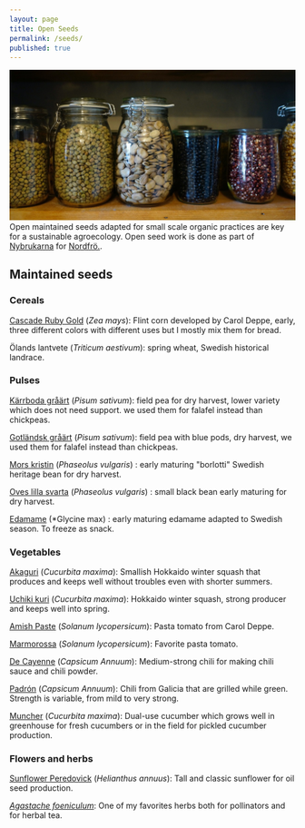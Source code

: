 ```yaml
---
layout: page
title: Open Seeds
permalink: /seeds/
published: true
---
```

![Farm Plan](/public/pictures/seeds.jpg)
Open maintained seeds adapted for small scale organic practices are key for a sustainable agroecology. Open seed work is done as part of [Nybrukarna](/seeds) for [Nordfrö.](/seeds).
## Maintained seeds
### Cereals
[Cascade Ruby Gold](https://nordfro.se/froer/majs/mjolmajs-cascade-ruby-gold/) (*Zea mays*): Flint corn developed by Carol Deppe, early, three different colors with different uses but I mostly mix them for bread.

Ölands lantvete (*Triticum aestivum*): spring wheat, Swedish historical landrace.

### Pulses
[Kärrboda gråärt](https://nordfro.se/produkt/graart-karrboda/) (*Pisum sativum*): field pea for dry harvest, lower variety which does not need support. we used them for falafel instead than chickpeas.

[Gotländsk gråärt](https://nordfro.se/froer/baljvaxter/graart-gotlandsk-blaart/) (*Pisum sativum*): field pea with blue pods, dry harvest, we used them for falafel instead than chickpeas.

[Mors kristin](https://nordfro.se/produkt/kokbona-mor-kristin/) (*Phaseolus vulgaris*) : early maturing "borlotti" Swedish heritage bean for dry harvest.

[Oves lilla svarta](https://nordfro.se/froer/baljvaxter/kokbona-oves-lilla-svarta/) (*Phaseolus vulgaris*) : small black bean early maturing for dry harvest.

[Edamame](https://nordfro.se/produkt/sojabona-edamame-summer-shell/) (*Glycine max) : early maturing edamame adapted to Swedish season. To freeze as snack.

### Vegetables
[Akaguri](https://nordfro.se/produkt/vintersquash-akaguri-orange/)  (*Cucurbita maxima*): Smallish Hokkaido winter squash that produces and keeps well without troubles even with shorter summers.

[Uchiki kuri](https://nordfro.se/produkt/vintersquash-uchiki-kuri/)  (*Cucurbita maxima*): Hokkaido winter squash, strong producer and keeps well into spring.

[Amish Paste](https://nordfro.se/produkt/tomat-amish-paste/) (*Solanum lycopersicum*): Pasta tomato from Carol Deppe.

[Marmorossa](https://nordfro.se/produkt/tomat-marmorossa/) (*Solanum lycopersicum*): Favorite pasta tomato.

[De Cayenne](https://nordfro.se/froer/tomat-chili-paprika/chili-de-cayenne/) (*Capsicum Annuum*): Medium-strong chili for making chili sauce and chili powder.

[Padrón](https://nordfro.se/produkt/chili-padron/) (*Capsicum Annuum*): Chili from Galicia that are grilled while green. Strength is variable, from mild to very strong.

[Muncher](https://nordfro.se/produkt/gurka-muncher/)  (*Cucurbita maxima*): Dual-use cucumber which grows well in greenhouse for fresh cucumbers or in the field for pickled cucumber production.

### Flowers and herbs
[Sunflower Peredovick](https://nordfro.se/froer/blommor/solros-peredovick/) (*Helianthus annuus*): Tall and classic sunflower for oil seed production.

[*Agastache foeniculum*](https://nordfro.se/froer/blommor/anisisop/): One of my favorites herbs both for pollinators and for herbal tea.
